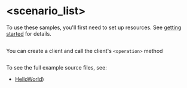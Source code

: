 # <scenario_list>

To use these samples, you'll first need to set up resources. See [getting started](https://github.com/Azure/azure-sdk-for-net/blob/main/sdk/contoso/Azure.Template.Contoso/README.md#getting-started) for details.

## <scenario>

You can create a client and call the client's `<operation>` method

```C# Snippet:Azure_Template__Scenario
```

To see the full example source files, see:
* [HelloWorld](https://github.com/Azure/azure-sdk-for-net/blob/main/sdk/contoso/Azure.Template.Contoso/tests/Samples/Sample1_HelloWorld.cs))

<!-- please refer to <https://github.com/Azure/azure-sdk-for-net/main/sdk/template/Azure.Template/samples/Sample1_HelloWorld.md> to write sample readme file. -->
